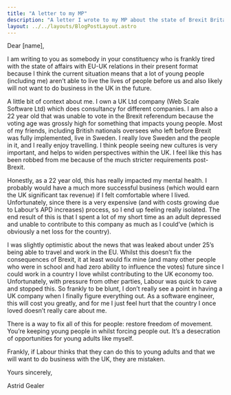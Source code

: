 ```yaml
---
title: "A letter to my MP"
description: "A letter I wrote to my MP about the state of Brexit Britain and the impact on me"
layout: ../../layouts/BlogPostLayout.astro
---
```


Dear [name],

I am writing to you as somebody in your constituency who is frankly tired with the state of affairs with EU-UK relations in their present format because I think the current situation means that a lot of young people (including me) aren’t able to live the lives of people before us and also likely will not want to do business in the UK in the future.

A little bit of context about me. I own a UK Ltd company (Web Scale Software Ltd) which does consultancy for different companies. I am also a 22 year old that was unable to vote in the Brexit referendum because the voting age was grossly high for something that impacts young people. Most of my friends, including British nationals oversees who left before Brexit was fully implemented, live in Sweden. I really love Sweden and the people in it, and I really enjoy travelling. I think people seeing new cultures is very important, and helps to widen perspectives within the UK. I feel like this has been robbed from me because of the much stricter requirements post-Brexit.

Honestly, as a 22 year old, this has really impacted my mental health. I probably would have a much more successful business (which would earn the UK significant tax revenue) if I felt comfortable where I lived. Unfortunately, since there is a very expensive (and with costs growing due to Labour’s APD increases) process, so I end up feeling really isolated. The end result of this is that I spent a lot of my short time as an adult depressed and unable to contribute to this company as much as I could’ve (which is obviously a net loss for the country).

I was slightly optimistic about the news that was leaked about under 25’s being able to travel and work in the EU. Whilst this doesn’t fix the consequences of Brexit, it at least would fix mine (and many other people who were in school and had zero ability to influence the votes) future since I could work in a country I love whilst contributing to the UK economy too. Unfortunately, with pressure from other parties, Labour was quick to cave and stopped this. So frankly to be blunt, I don’t really see a point in having a UK company when I finally figure everything out. As a software engineer, this will cost you greatly, and for me I just feel hurt that the country I once loved doesn’t really care about me.

There is a way to fix all of this for people: restore freedom of movement. You’re keeping young people in whilst forcing people out. It’s a desecration of opportunities for young adults like myself.

Frankly, if Labour thinks that they can do this to young adults and that we will want to do business with the UK, they are mistaken.

Yours sincerely,

Astrid Gealer
